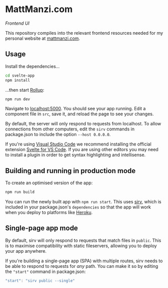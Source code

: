 # MattManzi.com

_Frontend UI_

This repository compiles into the relevant frontend resources needed for my personal
website at [mattmanzi.com](https://mattmanzi.com).

## Usage

Install the dependencies...

```bash
cd svelte-app
npm install
```

...then start [Rollup](https://rollupjs.org):

```bash
npm run dev
```

Navigate to [localhost:5000](http://localhost:5000). You should see your app running. Edit
a component file in `src`, save it, and reload the page to see your changes.

By default, the server will only respond to requests from localhost. To allow connections
from other computers, edit the `sirv` commands in package.json to include the option
`--host 0.0.0.0`.

If you're using [Visual Studio Code](https://code.visualstudio.com/) we recommend
installing the official extension
[Svelte for VS Code](https://marketplace.visualstudio.com/items?itemName=svelte.svelte-vscode).
If you are using other editors you may need to install a plugin in order to get syntax
highlighting and intellisense.

## Building and running in production mode

To create an optimised version of the app:

```bash
npm run build
```

You can run the newly built app with `npm run start`. This uses
[sirv](https://github.com/lukeed/sirv), which is included in your package.json's
`dependencies` so that the app will work when you deploy to platforms like
[Heroku](https://heroku.com).

## Single-page app mode

By default, sirv will only respond to requests that match files in `public`. This is to
maximise compatibility with static fileservers, allowing you to deploy your app anywhere.

If you're building a single-page app (SPA) with multiple routes, sirv needs to be able to
respond to requests for _any_ path. You can make it so by editing the `"start"` command in
package.json:

```js
"start": "sirv public --single"
```

